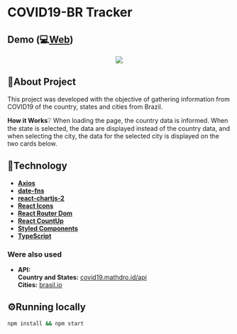 # COVID19-BR Tracker

## Demo (:computer:[Web](https://covid19-br.tk))

<a
 href="https://covid19-br.tk">
<p
 align="center" >
<img
 src="./web/demo.gif" />
</p>
</a>

## :speech_balloon:About Project

This project was developed with the objective of gathering information from COVID19 of the country, states and cities from Brazil.

**How it Works**:grey_question:
When loading the page, the country data is informed. When the state is selected, the data are displayed instead of the country data, and when selecting the city, the data for the selected city is displayed on the two cards below.

## :hammer:Technology

- [**Axios**](https://github.com/axios/axios)
- [**date-fns**](https://github.com/date-fns/date-fns#readme)
- [**react-chartjs-2**](https://github.com/jerairrest/react-chartjs-2)
- [**React Icons**](https://github.com/react-icons/react-icons)
- [**React Router Dom**](https://github.com/ReactTraining/react-router)
- [**React CountUp**](https://github.com/glennreyes/react-countup)
- [**Styled Components**](https://styled-components.com/)
- [**TypeScript**](https://www.typescriptlang.org/)

### Were also used

- **API:**  
**Country and States:** [covid19.mathdro.id/api](https://covid19.mathdro.id/api)  
**Cities:** [brasil.io](https://brasil.io/api/dataset/covid19/?format=json)  

## :gear:Running locally

```sh
npm install && npm start
